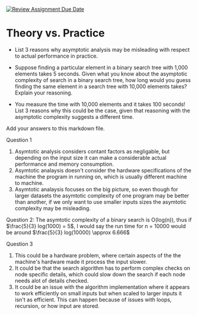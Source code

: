 [![Review Assignment Due Date](https://classroom.github.com/assets/deadline-readme-button-24ddc0f5d75046c5622901739e7c5dd533143b0c8e959d652212380cedb1ea36.svg)](https://classroom.github.com/a/FgMJElkj)
# Theory vs. Practice

- List 3 reasons why asymptotic analysis may be misleading with respect to
  actual performance in practice.

- Suppose finding a particular element in a binary search tree with 1,000
  elements takes 5 seconds. Given what you know about the asymptotic complexity
  of search in a binary search tree, how long would you guess finding the same
  element in a search tree with 10,000 elements takes? Explain your reasoning.

- You measure the time with 10,000 elements and it takes 100 seconds! List 3
  reasons why this could be the case, given that reasoning with the asymptotic
  complexity suggests a different time.

Add your answers to this markdown file.

Question 1
1) Asymtotic analysis considers contant factors as negligable, but depending on the input size it can make a considerable actual performance and memory consumption.
2) Asymtotic analaysis doesn't consider the hardware specifications of the machine the program in running on, which is usually different machine to machine.
3) Asymtotic analaysis focuses on the big picture, so even though for larger datasets the asymtotic complexity of one program may be better than another, if we only want to use smaller inputs sizes the asymtotic complexity may be misleading. 

Question 2: 
The asymtotic complexity of a binary search is O(log(n)), thus if $\frac{5}{3} log(1000) = 5$, I would say the run time for n = 10000 would be around $\frac{5}{3} log(10000) \approx 6.666$


Question 3
1) This could be a hardware problem, where certain aspects of the the machine's hardware made it process the input slower. 
2) It could be that the search algorithm has to perform complex checks on node specific details, which could slow down the search if each node needs alot of details checked. 
3) It could be an issue with the algorithm implementation where it appears to work efficiently on small inputs but when scaled to larger inputs it isn't as efficient. This can happen because of issues with loops, recursion, or how input are stored. 
